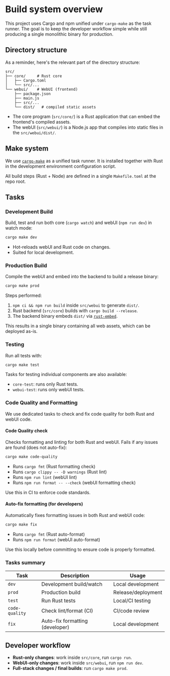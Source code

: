 # Build system overview

This project uses Cargo and npm unified under `cargo-make` as the task runner.
The goal is to keep the developer workflow simple while still producing a single
monolithic binary for production.

## Directory structure

As a reminder, here's the relevant part of the directory structure:

```
src/
├── core/     # Rust core
│   ├── Cargo.toml
│   └── src/...
└── webui/    # WebUI (frontend)
    ├── package.json
    ├── main.js
    ├── src/...
    └── dist/   # compiled static assets
```

- The core program (`src/core/`) is a Rust application that can embed the
  frontend's compiled assets.
- The webUI (`src/webui/`) is a Node.js app that compiles into static files in
  the `src/webui/dist/`.

## Make system

We use [`cargo-make`](https://sagiegurari.github.io/cargo-make/) as a unified
task runner. It is installed together with Rust in the development environment
configuration script.

All build steps (Rust + Node) are defined in a single `Makefile.toml` at the
repo root.

## Tasks

### Development Build

Build, test and run both core (`cargo watch`) and webUI (`npm run dev`) in watch
mode:

```sh
cargo make dev
```

- Hot-reloads webUI and Rust code on changes.
- Suited for local development.

### Production Build

Compile the webUI and embed into the backend to build a release binary:

```sh
cargo make prod
```

Steps performed:

1. `npm ci && npm run build` inside `src/webui` to generate `dist/`.
2. Rust backend (`src/core`) builds with `cargo build --release`.
3. The backend binary embeds `dist/` via
   [`rust-embed`](https://crates.io/crates/rust-embed).

This results in a single binary containing all web assets, which can be deployed
as-is.

### Testing

Run all tests with:

```sh
cargo make test
```

Tasks for testing individual components are also available:

- `core-test`: runs only Rust tests.
- `webui-test`: runs only webUI tests.

### Code Quality and Formatting

We use dedicated tasks to check and fix code quality for both Rust and webUI
code.

#### Code Quality check

Checks formatting and linting for both Rust and webUI. Fails if any issues are
found (does not auto-fix):

```sh
cargo make code-quality
```

- Runs `cargo fmt` (Rust formatting check)
- Runs `cargo clippy -- -D warnings` (Rust lint)
- Runs `npm run lint` (webUI lint)
- Runs `npm run format -- --check` (webUI formatting check)

Use this in CI to enforce code standards.

#### Auto-fix formatting (for developers)

Automatically fixes formatting issues in both Rust and webUI code:

```sh
cargo make fix
```

- Runs `cargo fmt` (Rust auto-format)
- Runs `npm run format` (webUI auto-format)

Use this locally before committing to ensure code is properly formatted.

### Tasks summary

| Task           | Description                     | Usage              |
| -------------- | ------------------------------- | ------------------ |
| `dev`          | Development build/watch         | Local development  |
| `prod`         | Production build                | Release/deployment |
| `test`         | Run Rust tests                  | Local/CI testing   |
| `code-quality` | Check lint/format (CI)          | CI/code review     |
| `fix`          | Auto-fix formatting (developer) | Local development  |

## Developer workflow

- **Rust-only changes**: work inside `src/core`, run `cargo run`.
- **WebUI-only changes**: work inside `src/webui`, run `npm run dev`.
- **Full-stack changes / final builds**: run `cargo make prod`.

```

```
